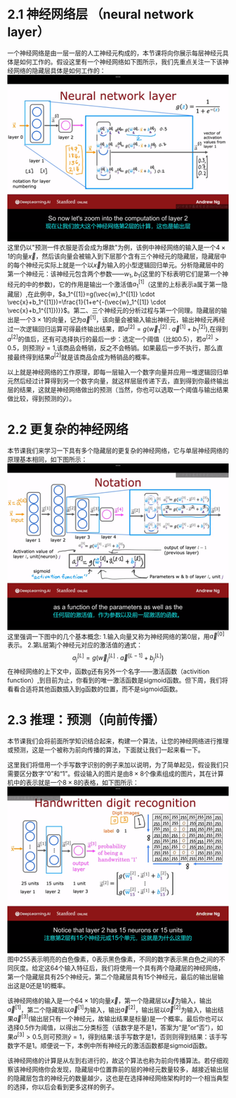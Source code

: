 # 2.1 神经网络层 （neural network layer）
一个神经网络是由一层一层的人工神经元构成的，本节课将向你展示每层神经元具体是如何工作的。假设这里有一个神经网络如下图所示，我们先重点关注一下该神经网络的隐藏层具体是如何工作的：
![alt text](20c8814b1623f4f9abe9d04ee203f00.png)
这里仍以"预测一件衣服是否会成为爆款"为例，该例中神经网络的输入是一个$4 \times 1$的向量$\vec{x}$，然后该向量会被输入到下层那个含有三个神经元的隐藏层，隐藏层中的每个神经元实际上就是一个以$\vec{x}$为输入的小型逻辑回归单元。分析隐藏层中的第一个神经元：该神经元包含两个参数——$w_1,b_1$(这里的下标表明它们是第一个神经元的中的参数)，它的作用是输出一个激活值$a_1^{[1]}$（这里的上标表示a属于第一隐藏层）,在此例中，$a_1^{[1]}=g(\vec{w}_1^{[1]} \cdot \vec{x}+b_1^{[1]})=\frac{1}{1+e^{-(\vec{w}_1^{[1]} \cdot \vec{x}+b_1^{[1]})}}$。第二、三个神经元的分析过程与第一个同理。隐藏层的输出是一个$3 \times 1$的向量，记为$\vec{a}^{[1]}$，该向量会被输入输出神经元，输出神经元再经过一次逻辑回归运算可得最终输出结果，即$a^{[2]}=g(\vec{w}_1^{[2]} \cdot \vec{a}^{[1]}+b_1^{[2]})$,在得到$a^{[2]}$的值后，还有可选择执行的最后一步：选定一个阈值（比如0.5），若$a^{[2]}>0.5$，则预测$\hat{y}=1$,该商品会畅销，反之不会畅销。如果最后一步不执行，那么直接最终得到结果$a^{[2]}$就是该商品会成为畅销品的概率。

以上就是神经网络的工作原理，即每一层输入一个数字向量并应用一堆逻辑回归单元然后经过计算得到另一个数字向量，就这样层层传递下去，直到得到你最终输出层的结果，这就是神经网络做出的预测（当然，你也可以选取一个阈值与输出结果做比较，得到预测的$\hat{y}$）。

# 2.2 更复杂的神经网络

本节课我们来学习一下具有多个隐藏层的更复杂的神经网络，它与单层神经网络的原理基本相同，如下图所示：
![alt text](f000afd76d66ad4ce861761f8633087.png)
这里强调一下图中的几个基本概念:
1.输入向量又称为神经网络的第0层，用$\vec{a}^{[0]}$表示。
2.第L层第j个神经元对应的激活值的通式：
$$
a_j^{[L]}=g(\vec{w}_j^{[L]} \cdot \vec{a}^{[L-1]}+b_j^{[L]})
$$
在神经网络的上下文中，函数g还有另外一个名字——激活函数（activition function）,到目前为止，你看到的唯一激活函数是sigmoid函数。但下周，我们将看看合适将其他函数插入到g函数的位置，而不是sigmoid函数。

# 2.3 推理：预测（向前传播）

本节课我们会将前面所学知识结合起来，构建一个算法，让您的神经网络进行推理或预测，这是一个被称为前向传播的算法，下面就让我们一起来看一下。

这里我们将借用一个手写数字识别的例子来加以说明，为了简单起见，假设我们只需要区分数字“0”和“1”。假设输入的图片是由$8 \times 8$个像素组成的图片，其在计算机中的表示就是一个$8 \times 8$的表格，如下图所示：![alt text](1bd206e9fb7b613449d09cfb2221085.png)
图中255表示明亮的白色像素，0表示黑色像素，不同的数字表示黑白色之间的不同灰度。给定这64个输入特征后，我们将使用一个具有两个隐藏层的神经网络，第一个隐藏层具有25个神经元，第二个隐藏层具有15个神经元，最后的输出层输出这是0还是1的概率。

该神经网络的输入是一个$64 \times 1$的向量$\vec{x}$，第一个隐藏层以$\vec{x}$为输入，输出$\vec{a}^{[1]}$，第二个隐藏层以$\vec{a}^{[1]}$为输入，输出$\vec{a}^{[2]}$，输出层以$\vec{a}^{[2]}$为输入，输出结果$\vec{a}^{[3]}$(输出层只有一个神经元，故输出结果是标量)是一个概率。最后你也可以选择0.5作为阈值，以得出二分类标签（该数字是不是1，答案为“是”or“否”），如果$a^{[3]}>0.5$,则可预测$\hat{y}=1$，得到结果:该手写数字是1，否则则得到结果：该手写数字不是1。顺便说一下，本例中所有神经元的激活函数都是sigmoid函数。

该神经网络的计算是从左到右进行的，故这个算法也称为前向传播算法。若仔细观察该神经网络你会发现，隐藏层中位置靠前的层的神经元数量较多，越接近输出层的隐藏层包含的神经元的数量越少，这也是在选择神经网络架构时的一个相当典型的选择，你以后会看到更多这样的例子。